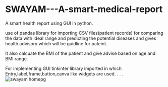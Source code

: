 # SWAYAM---A-smart-medical-report
A smart health report using GUI in python.


use of pandas library for importing CSV files(patient records) for comparing the data with ideal range and predicting the potential diseases and gives health advisory which will be guidline for pateint.


It also calcuate the BMI of the patient and give advise based on age and BMI range.


For implementing GUI tinkinter library imported in which Entry,label,frame,button,canva like widgets are used.
.
.
.
![swayam homepg](https://user-images.githubusercontent.com/118112964/209213316-b724f6c5-cfb1-423e-83f9-04163eb2553d.png)
